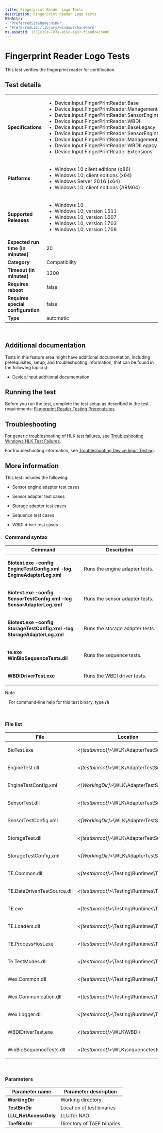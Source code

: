```yaml
---
title: Fingerprint Reader Logo Tests
description: Fingerprint Reader Logo Tests
MSHAttr:
- 'PreferredSiteName:MSDN'
- 'PreferredLib:/library/windows/hardware'
ms.assetid: 1731c15e-707e-455c-aa37-f3aedc4cbe06
---
```


# <span id="p_hlk_test.969975f1-fe6c-4333-8b7a-a1f0a6c72de1"></span>Fingerprint Reader Logo Tests


This test verifies the fingerprint reader for certification.

## Test details
|||
|---|---|
| **Specifications**  | <ul><li>Device.Input.FingerPrintReader.Base</li><li>Device.Input.FingerPrintReader.ManagementApps</li><li>Device.Input.FingerPrintReader.SensorEngineDB</li><li>Device.Input.FingerPrintReader.WBDI</li><li>Device.Input.FingerPrintReader.BaseLegacy</li><li>Device.Input.FingerPrintReader.SensorEngineDBLegacy</li><li>Device.Input.FingerPrintReader.ManagementAppsLegacy</li><li>Device.Input.FingerPrintReader.WBDILegacy</li><li>Device.Input.FingerPrintReader.Extensions</li></ul> |  
| **Platforms**   | <ul><li>Windows 10 client editions (x86)</li><li>Windows 10, client editions (x64)</li><li>Windows Server 2016 (x64)</li><li>Windows 10, client editions (ARM64)</li></ul> |
| **Supported Releases** | <ul><li>Windows 10</li><li>Windows 10, version 1511</li><li>Windows 10, version 1607</li><li>Windows 10, version 1703</li><li>Windows 10, version 1709</li></ul> |
|**Expected run time (in minutes)**| 20 |
|**Category**| Compatibility |
|**Timeout (in minutes)**| 1200 |
|**Requires reboot**| false |
|**Requires special configuration**| false |
|**Type**| automatic |

 

## <span id="Additional_documentation"></span><span id="additional_documentation"></span><span id="ADDITIONAL_DOCUMENTATION"></span>Additional documentation


Tests in this feature area might have additional documentation, including prerequisites, setup, and troubleshooting information, that can be found in the following topic(s):

-   [Device.Input additional documentation](device-input-additional-documentation.md)

## <span id="Running_the_test"></span><span id="running_the_test"></span><span id="RUNNING_THE_TEST"></span>Running the test


Before you run the test, complete the test setup as described in the test requirements: [Fingerprint Reader Testing Prerequisites](fingerprint-reader-testing-prerequisites.md).

## <span id="Troubleshooting"></span><span id="troubleshooting"></span><span id="TROUBLESHOOTING"></span>Troubleshooting


For generic troubleshooting of HLK test failures, see [Troubleshooting Windows HLK Test Failures](..\user\troubleshooting-windows-hlk-test-failures.md).

For troubleshooting information, see [Troubleshooting Device.Input Testing](troubleshooting-deviceinput-testing.md).

## <span id="More_information"></span><span id="more_information"></span><span id="MORE_INFORMATION"></span>More information


This test includes the following:

-   Sensor engine adapter test cases

-   Sensor adapter test cases

-   Storage adapter test cases

-   Sequence test cases

-   WBDI driver test cases

### <span id="Command_syntax"></span><span id="command_syntax"></span><span id="COMMAND_SYNTAX"></span>Command syntax

<table>
<colgroup>
<col width="50%" />
<col width="50%" />
</colgroup>
<thead>
<tr class="header">
<th>Command</th>
<th>Description</th>
</tr>
</thead>
<tbody>
<tr class="odd">
<td><p><strong>Biotest.exe -config EngineTestConfig.xml -log EngineAdapterLog.xml</strong></p></td>
<td><p>Runs the engine adapter tests.</p></td>
</tr>
<tr class="even">
<td><p><strong>Biotest.exe -config SensorTestConfig.xml -log SensorAdapterLog.xml</strong></p></td>
<td><p>Runs the sensor adapter tests.</p></td>
</tr>
<tr class="odd">
<td><p><strong>Biotest.exe -config StorageTestConfig.xml -log StorageAdapterLog.xml</strong></p></td>
<td><p>Runs the storage adapter tests.</p></td>
</tr>
<tr class="even">
<td><p><strong>te.exe WinBioSequenceTests.dll</strong></p></td>
<td><p>Runs the sequence tests.</p></td>
</tr>
<tr class="odd">
<td><p><strong>WBDIDriverTest.exe</strong></p></td>
<td><p>Runs the WBDI driver tests.</p></td>
</tr>
</tbody>
</table>

>[!NOTE]
>  
For command-line help for this test binary, type **/h**

 

### <span id="File_list"></span><span id="file_list"></span><span id="FILE_LIST"></span>File list

<table>
<colgroup>
<col width="50%" />
<col width="50%" />
</colgroup>
<thead>
<tr class="header">
<th>File</th>
<th>Location</th>
</tr>
</thead>
<tbody>
<tr class="odd">
<td><p>BioTest.exe</p></td>
<td><p><em>&lt;[testbinroot]&gt;</em>\WLK\AdapterTestSuite\</p></td>
</tr>
<tr class="even">
<td><p>EngineTest.dll</p></td>
<td><p><em>&lt;[testbinroot]&gt;</em>\WLK\AdapterTestSuite\</p></td>
</tr>
<tr class="odd">
<td><p>EngineTestConfig.xml</p></td>
<td><p><em>&lt;[WorkingDir]&gt;</em>\WLK\AdapterTestSuite\</p></td>
</tr>
<tr class="even">
<td><p>SensorTest.dll</p></td>
<td><p><em>&lt;[testbinroot]&gt;</em>\WLK\AdapterTestSuite\</p></td>
</tr>
<tr class="odd">
<td><p>SensorTestConfig.xml</p></td>
<td><p><em>&lt;[WorkingDir]&gt;</em>\WLK\AdapterTestSuite\</p></td>
</tr>
<tr class="even">
<td><p>StorageTest.dll</p></td>
<td><p><em>&lt;[testbinroot]&gt;</em>\WLK\AdapterTestSuite\</p></td>
</tr>
<tr class="odd">
<td><p>StorageTestConfig.xml</p></td>
<td><p><em>&lt;[WorkingDir]&gt;</em>\WLK\AdapterTestSuite\</p></td>
</tr>
<tr class="even">
<td><p>TE.Common.dll</p></td>
<td><p><em>&lt;[testbinroot]&gt;</em>\Testing\Runtimes\TAEF\x86</p></td>
</tr>
<tr class="odd">
<td><p>TE.DataDrivenTestSource.dll</p></td>
<td><p><em>&lt;[testbinroot]&gt;</em>\Testing\Runtimes\TAEF\x86</p></td>
</tr>
<tr class="even">
<td><p>TE.exe</p></td>
<td><p><em>&lt;[testbinroot]&gt;</em>\Testing\Runtimes\TAEF\x86</p></td>
</tr>
<tr class="odd">
<td><p>TE.Loaders.dll</p></td>
<td><p><em>&lt;[testbinroot]&gt;</em>\Testing\Runtimes\TAEF\x86\</p></td>
</tr>
<tr class="even">
<td><p>TE.ProcessHost.exe</p></td>
<td><p><em>&lt;[testbinroot]&gt;</em>\Testing\Runtimes\TAEF\x86\</p></td>
</tr>
<tr class="odd">
<td><p>Te.TestModes.dll</p></td>
<td><p><em>&lt;[testbinroot]&gt;</em>\Testing\Runtimes\TAEF\x86\</p></td>
</tr>
<tr class="even">
<td><p>Wex.Common.dll</p></td>
<td><p><em>&lt;[testbinroot]&gt;</em>\Testing\Runtimes\TAEF\x86\</p></td>
</tr>
<tr class="odd">
<td><p>Wex.Communication.dll</p></td>
<td><p><em>&lt;[testbinroot]&gt;</em>\Testing\Runtimes\TAEF\x86\</p></td>
</tr>
<tr class="even">
<td><p>Wex.Logger.dll</p></td>
<td><p><em>&lt;[testbinroot]&gt;</em>\Testing\Runtimes\TAEF\x86\</p></td>
</tr>
<tr class="odd">
<td><p>WBDIDriverTest.exe</p></td>
<td><p><em>&lt;[testbinroot]&gt;</em>\WLK\WBDI\</p></td>
</tr>
<tr class="even">
<td><p>WinBioSequenceTests.dll</p></td>
<td><p><em>&lt;[testbinroot]&gt;</em>\WLK\sequencetests\</p></td>
</tr>
</tbody>
</table>

 

### <span id="Parameters"></span><span id="parameters"></span><span id="PARAMETERS"></span>Parameters

| Parameter name         | Parameter description      |
|------------------------|----------------------------|
| **WorkingDir**         | Working directory          |
| **TestBinDir**         | Location of test binaries  |
| **LLU\_NetAccessOnly** | LLU for NAO                |
| **TaefBinDir**         | Directory of TAEF binaries |

 

 

 






